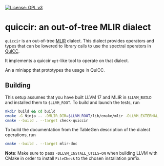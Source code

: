 [![License: GPL v3](https://img.shields.io/badge/License-GPLv3-blue.svg)](https://www.gnu.org/licenses/gpl-3.0)

# quiccir: an out-of-tree MLIR dialect

`quiccir` is an out-of-tree [MLIR](https://mlir.llvm.org/) dialect.
This dialect provides operators and types that can be lowered to library calls to use the spectral operators in [QuICC](https://github.com/QuICC/QuICC).

It implements a  quiccir `opt`-like tool to operate on that dialect.

An a miniapp that prototypes the usage in QuICC.

## Building

This setup assumes that you have built LLVM 17 and MLIR in `$LLVM_BUILD` and installed them to `$LLVM_ROOT`. To build and launch the tests, run
```sh
mkdir build && cd build
cmake -G Ninja .. -DMLIR_DIR=$LLVM_ROOT/lib/cmake/mlir -DLLVM_EXTERNAL_LIT=$LLVM_BUILD/bin/llvm-lit
cmake --build . --target check-quiccir
```
To build the documentation from the TableGen description of the dialect operations, run
```sh
cmake --build . --target mlir-doc
```
**Note**: Make sure to pass `-DLLVM_INSTALL_UTILS=ON` when building LLVM with CMake in order to install `FileCheck` to the chosen installation prefix.

